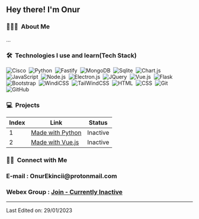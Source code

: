 <img width='40' align="left"/><h2>Hey there! I'm Onur</h2>
### 👨🏻‍💻 &nbsp;About Me

...

### 🛠 &nbsp;Technologies I use and learn(Tech Stack)

![Cisco](https://img.shields.io/badge/-Cisco-05122A?style=flat&logo=cisco)&nbsp;
![Python](https://img.shields.io/badge/-Python-05122A?style=flat&logo=python)&nbsp;
![Fastify](https://img.shields.io/badge/-Fastify-05122A?style=flat&logo=Fastify)&nbsp; 
![MongoDB](https://img.shields.io/badge/-MongoDB-05122A?style=flat&logo=Mongodb)&nbsp; 
![Sqlite](https://img.shields.io/badge/-Sqlite-05122A?style=flat&logo=sqlite)&nbsp; 
![Chart.js](https://img.shields.io/badge/-Chart-05122A?style=flat&logo=chart.js)&nbsp;
![JavaScript](https://img.shields.io/badge/-JavaScript-05122A?style=flat&logo=javascript)&nbsp; 
![Node.js](https://img.shields.io/badge/-Node.js-05122A?style=flat&logo=node.js)&nbsp; 
![Electron.js](https://img.shields.io/badge/-Electron.js-05122A?style=flat&logo=electron)&nbsp; 
![JQuery](https://img.shields.io/badge/-Jquery-05122A?style=flat&logo=jquery)&nbsp; 
![Vue.js](https://img.shields.io/badge/-Vue.js-05122A?style=flat&logo=vue.js)&nbsp; 
![Flask](https://img.shields.io/badge/-Flask-05122A?style=flat&logo=flask)&nbsp; 
![Bootstrap](https://img.shields.io/badge/-Bootstrap-05122A?style=flat&logo=bootstrap&logoColor=563D7C)&nbsp; 
![WindiCSS](https://img.shields.io/badge/-windicss-05122A?style=flat&logo=windicss&logoColor=563D7C)&nbsp; 
![TailWindCSS](https://img.shields.io/badge/-tailwindcss-05122A?style=flat&logo=tailwindcss&logoColor=563D7C)&nbsp;
![HTML](https://img.shields.io/badge/-HTML-05122A?style=flat&logo=HTML5)&nbsp; 
![CSS](https://img.shields.io/badge/-CSS-05122A?style=flat&logo=CSS3&logoColor=1572B6)&nbsp; 
![Git](https://img.shields.io/badge/-Git-05122A?style=flat&logo=git)&nbsp; 
![GitHub](https://img.shields.io/badge/-GitHub-05122A?style=flat&logo=github)&nbsp; 

### 💻 &nbsp;Projects

|Index    |Link                           |Status                       |
|----------------|-------------------------------|-----------------------------|
|1           |[Made with Python](http://tc002.herokuapp.com/)|Inactive            |
|2           |[Made with Vue.js](https://gabyonur.herokuapp.com/)|Inactive        |

### 🤝🏻 &nbsp;Connect with Me

<p align="center">
  <h3><strong>E-mail : OnurEkincii@protonmail.com</strong></h3>
  <h3><strong>Webex Group : <a href="https://cutt.ly/PWykaxX">Join - Currently Inactive</a></strong></h3>
</p>

-----

Last Edited on: 29/01/2023
